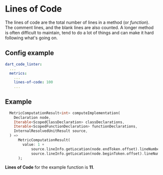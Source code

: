 # Lines of Code
The lines of code are the total number of lines in a method (or <i>function</i>). The comment lines, and the blank lines are also counted. A longer method is often difficult to maintain, tend to do a lot of things and can make it hard following what's going on.

## Config example
```yaml
dart_code_linter:
  ...
  metrics:
    ...
    lines-of-code: 100
    ...
```
## Example
```dart
  MetricComputationResult<int> computeImplementation(
    Declaration node,
    Iterable<ScopedClassDeclaration> classDeclarations,
    Iterable<ScopedFunctionDeclaration> functionDeclarations,
    InternalResolvedUnitResult source,
  ) =>
      MetricComputationResult(
        value: 1 +
            source.lineInfo.getLocation(node.endToken.offset).lineNumber -
            source.lineInfo.getLocation(node.beginToken.offset).lineNumber,
      );
```
**Lines of Code** for the example function is **11**.
